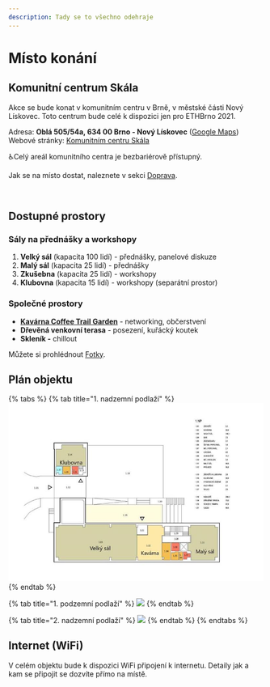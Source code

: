 ```yaml
---
description: Tady se to všechno odehraje
---
```


# Místo konání

## Komunitní centrum Skála

Akce se bude konat v komunitním centru v Brně, v městské části Nový Lískovec. Toto centrum bude celé k dispozici jen pro ETHBrno 2021.

Adresa: **Oblá 505/54a, 634 00 Brno - Nový Lískovec** ([Google Maps](https://goo.gl/maps/wbZFMrzfBHDTtRRK8))\
Webové stránky: [Komunitním centru Skála](https://novy-liskovec.cz/komunitni-centrum-skala/ds-1389)

:wheelchair:Celý areál komunitního centra je bezbariérově přístupný.

Jak se na místo dostat, naleznete v sekci [Doprava](../prakticke-informace/doprava.md).

<div align="center">

<img src="../../../.gitbook/assets/kc-skala.jpeg" alt="">

</div>

## Dostupné prostory

### Sály na přednášky a workshopy

1. **Velký sál** (kapacita 100 lidí) - přednášky, panelové diskuze
2. **Malý sál** (kapacita 25 lidí) - přednášky
3. **Zkušebna** (kapacita 25 lidí) - workshopy
4. **Klubovna** (kapacita 15 lidí) - workshopy (separátní prostor)

### Společné prostory

* [**Kavárna Coffee Trail Garden**](kavarna-coffee-trail-garden.md) - networking, občerstvení
* **Dřevěná venkovní terasa** - posezení, kuřácký koutek
* **Skleník -** chillout

Můžete si prohlédnout [Fotky](kam-se-muzete-tesit.md).

## Plán objektu

{% tabs %}
{% tab title="1. nadzemní podlaží" %}
![](../../../.gitbook/assets/kc-skala-1np.jpeg)
{% endtab %}

{% tab title="1. podzemní podlaží" %}
![](../../../.gitbook/assets/kc-skala-1pp.jpeg)
{% endtab %}

{% tab title="2. nadzemní podlaží" %}
![](../../../.gitbook/assets/kc-skala-2np.jpeg)
{% endtab %}
{% endtabs %}

## Internet (WiFi)

V celém objektu bude k dispozici WiFi připojení k internetu. Detaily jak a kam se připojit se dozvíte přímo na místě.

